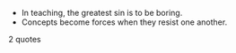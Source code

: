  - In teaching, the greatest sin is to be boring.
 - Concepts become forces when they resist one another.

2 quotes